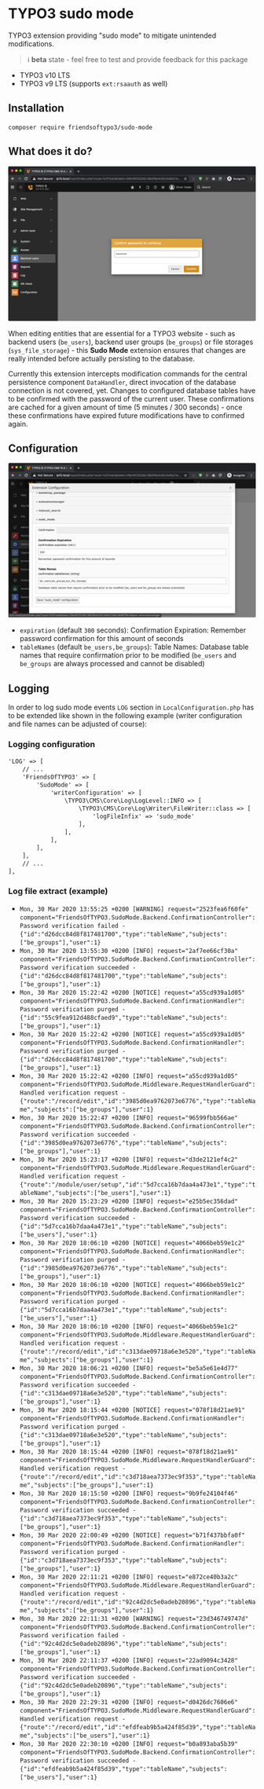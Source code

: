 # TYPO3 sudo mode

TYPO3 extension providing "sudo mode" to mitigate unintended modifications. 

> :information_source: **beta** state - feel free to test and provide feedback for this package

* TYPO3 v10 LTS
* TYPO3 v9 LTS (supports `ext:rsaauth` as well)

## Installation

```
composer require friendsoftypo3/sudo-mode
```

## What does it do?

![Password Confirmation Dialog](Documentation/Images/password_confirmation_dialog.png "Password Confirmation Dialog")

When editing entities that are essential for a TYPO3 website - such as backend users (`be_users`),
backend user groups (`be_groups`) or file storages (`sys_file_storage`) - this **Sudo Mode** extension
ensures that changes are really intended before actually persisting to the database.

Currently this extension intercepts modification commands for the central persistence component `DataHandler`,
direct invocation of the database connection is not covered, yet. Changes to configured database tables have to
be confirmed with the password of the current user. These confirmations are cached for a given amount of time
(5 minutes / 300 seconds) - once these confirmations have expired future modifications have to confirmed again.

## Configuration

![Extension Configuration Settings in Admin Tools](Documentation/Images/extension_configuration.png "Extension Configuration Settings in Admin Tools")

* `expiration` (default `300` seconds): Confirmation Expiration: Remember password confirmation for this amount of seconds
* `tableNames` (default `be_users,be_groups`): Table Names: Database table names that require confirmation prior to be modified
  (`be_users` and `be_groups` are always processed and cannot be disabled)

## Logging

In order to log sudo mode events `LOG` section in `LocalConfiguration.php` has to be extended
like shown in the following example (writer configuration and file names can be adjusted of course):

### Logging configuration

```
'LOG' => [
    // ...
    'FriendsOfTYPO3' => [
        'SudoMode' => [
            'writerConfiguration' => [
                \TYPO3\CMS\Core\Log\LogLevel::INFO => [
                    \TYPO3\CMS\Core\Log\Writer\FileWriter::class => [
                        'logFileInfix' => 'sudo_mode'
                    ],
                ],
            ],
        ],
    ],
    // ...
],
```

### Log file extract (example)

* `Mon, 30 Mar 2020 13:55:25 +0200 [WARNING] request="2523fea6f60fe" component="FriendsOfTYPO3.SudoMode.Backend.ConfirmationController": Password verification failed - {"id":"d26dcc84d8f817481700","type":"tableName","subjects":["be_groups"],"user":1}`
* `Mon, 30 Mar 2020 13:55:30 +0200 [INFO] request="2af7ee66cf30a" component="FriendsOfTYPO3.SudoMode.Backend.ConfirmationController": Password verification succeeded - {"id":"d26dcc84d8f817481700","type":"tableName","subjects":["be_groups"],"user":1}`
* `Mon, 30 Mar 2020 15:22:42 +0200 [NOTICE] request="a55cd939a1d05" component="FriendsOfTYPO3.SudoMode.Backend.ConfirmationHandler": Password verification purged - {"id":"55c9fea912d488cfaed9","type":"tableName","subjects":["be_groups"],"user":1}`
* `Mon, 30 Mar 2020 15:22:42 +0200 [NOTICE] request="a55cd939a1d05" component="FriendsOfTYPO3.SudoMode.Backend.ConfirmationHandler": Password verification purged - {"id":"d26dcc84d8f817481700","type":"tableName","subjects":["be_groups"],"user":1}`
* `Mon, 30 Mar 2020 15:22:42 +0200 [INFO] request="a55cd939a1d05" component="FriendsOfTYPO3.SudoMode.Middleware.RequestHandlerGuard": Handled verification request - {"route":"/record/edit","id":"3985d0ea9762073e6776","type":"tableName","subjects":["be_groups"],"user":1}`
* `Mon, 30 Mar 2020 15:22:47 +0200 [INFO] request="96599fbb566ae" component="FriendsOfTYPO3.SudoMode.Backend.ConfirmationController": Password verification succeeded - {"id":"3985d0ea9762073e6776","type":"tableName","subjects":["be_groups"],"user":1}`
* `Mon, 30 Mar 2020 15:23:17 +0200 [INFO] request="d3de2121ef4c2" component="FriendsOfTYPO3.SudoMode.Middleware.RequestHandlerGuard": Handled verification request - {"route":"/module/user/setup","id":"5d7cca16b7daa4a473e1","type":"tableName","subjects":["be_users"],"user":1}`
* `Mon, 30 Mar 2020 15:23:29 +0200 [INFO] request="e25b5ec356dad" component="FriendsOfTYPO3.SudoMode.Backend.ConfirmationController": Password verification succeeded - {"id":"5d7cca16b7daa4a473e1","type":"tableName","subjects":["be_users"],"user":1}`
* `Mon, 30 Mar 2020 18:06:10 +0200 [NOTICE] request="4066beb59e1c2" component="FriendsOfTYPO3.SudoMode.Backend.ConfirmationHandler": Password verification purged - {"id":"3985d0ea9762073e6776","type":"tableName","subjects":["be_groups"],"user":1}`
* `Mon, 30 Mar 2020 18:06:10 +0200 [NOTICE] request="4066beb59e1c2" component="FriendsOfTYPO3.SudoMode.Backend.ConfirmationHandler": Password verification purged - {"id":"5d7cca16b7daa4a473e1","type":"tableName","subjects":["be_users"],"user":1}`
* `Mon, 30 Mar 2020 18:06:10 +0200 [INFO] request="4066beb59e1c2" component="FriendsOfTYPO3.SudoMode.Middleware.RequestHandlerGuard": Handled verification request - {"route":"/record/edit","id":"c313dae09718a6e3e520","type":"tableName","subjects":["be_groups"],"user":1}`
* `Mon, 30 Mar 2020 18:06:21 +0200 [INFO] request="be5a5e61e4d77" component="FriendsOfTYPO3.SudoMode.Backend.ConfirmationController": Password verification succeeded - {"id":"c313dae09718a6e3e520","type":"tableName","subjects":["be_groups"],"user":1}`
* `Mon, 30 Mar 2020 18:15:44 +0200 [NOTICE] request="078f18d21ae91" component="FriendsOfTYPO3.SudoMode.Backend.ConfirmationHandler": Password verification purged - {"id":"c313dae09718a6e3e520","type":"tableName","subjects":["be_groups"],"user":1}`
* `Mon, 30 Mar 2020 18:15:44 +0200 [INFO] request="078f18d21ae91" component="FriendsOfTYPO3.SudoMode.Middleware.RequestHandlerGuard": Handled verification request - {"route":"/record/edit","id":"c3d718aea7373ec9f353","type":"tableName","subjects":["be_groups"],"user":1}`
* `Mon, 30 Mar 2020 18:15:50 +0200 [INFO] request="9b9fe24104f46" component="FriendsOfTYPO3.SudoMode.Backend.ConfirmationController": Password verification succeeded - {"id":"c3d718aea7373ec9f353","type":"tableName","subjects":["be_groups"],"user":1}`
* `Mon, 30 Mar 2020 22:00:49 +0200 [NOTICE] request="b71f437bbfa0f" component="FriendsOfTYPO3.SudoMode.Backend.ConfirmationHandler": Password verification purged - {"id":"c3d718aea7373ec9f353","type":"tableName","subjects":["be_groups"],"user":1}`
* `Mon, 30 Mar 2020 22:11:21 +0200 [INFO] request="e872ce40b3a2c" component="FriendsOfTYPO3.SudoMode.Middleware.RequestHandlerGuard": Handled verification request - {"route":"/record/edit","id":"92c4d2dc5e0adeb20896","type":"tableName","subjects":["be_groups"],"user":1}`
* `Mon, 30 Mar 2020 22:11:31 +0200 [WARNING] request="23d346749747d" component="FriendsOfTYPO3.SudoMode.Backend.ConfirmationController": Password verification failed - {"id":"92c4d2dc5e0adeb20896","type":"tableName","subjects":["be_groups"],"user":1}`
* `Mon, 30 Mar 2020 22:11:37 +0200 [INFO] request="22ad9094c3428" component="FriendsOfTYPO3.SudoMode.Backend.ConfirmationController": Password verification succeeded - {"id":"92c4d2dc5e0adeb20896","type":"tableName","subjects":["be_groups"],"user":1}`
* `Mon, 30 Mar 2020 22:29:31 +0200 [INFO] request="d0426dc7606e6" component="FriendsOfTYPO3.SudoMode.Middleware.RequestHandlerGuard": Handled verification request - {"route":"/record/edit","id":"efdfeab9b5a424f85d39","type":"tableName","subjects":["be_users"],"user":1}`
* `Mon, 30 Mar 2020 22:30:10 +0200 [INFO] request="b0a893aba5b39" component="FriendsOfTYPO3.SudoMode.Backend.ConfirmationController": Password verification succeeded - {"id":"efdfeab9b5a424f85d39","type":"tableName","subjects":["be_users"],"user":1}`
